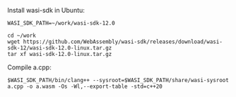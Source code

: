 Install wasi-sdk in Ubuntu:

```
WASI_SDK_PATH=~/work/wasi-sdk-12.0

cd ~/work
wget https://github.com/WebAssembly/wasi-sdk/releases/download/wasi-sdk-12/wasi-sdk-12.0-linux.tar.gz
tar xf wasi-sdk-12.0-linux.tar.gz
```

Compile a.cpp:

```
$WASI_SDK_PATH/bin/clang++ --sysroot=$WASI_SDK_PATH/share/wasi-sysroot a.cpp -o a.wasm -Os -Wl,--export-table -std=c++20
```
